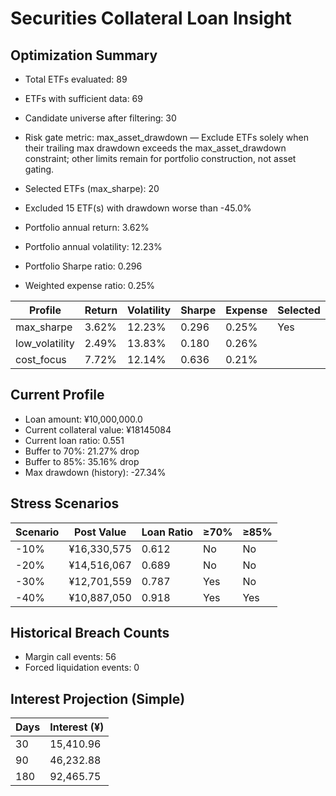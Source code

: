# Securities Collateral Loan Insight

## Optimization Summary
- Total ETFs evaluated: 89
- ETFs with sufficient data: 69
- Candidate universe after filtering: 30
- Risk gate metric: max_asset_drawdown — Exclude ETFs solely when their trailing max drawdown exceeds the max_asset_drawdown constraint; other limits remain for portfolio construction, not asset gating.

- Selected ETFs (max_sharpe): 20
- Excluded 15 ETF(s) with drawdown worse than -45.0%
- Portfolio annual return: 3.62%
- Portfolio annual volatility: 12.23%
- Portfolio Sharpe ratio: 0.296
- Weighted expense ratio: 0.25%

| Profile | Return | Volatility | Sharpe | Expense | Selected |
| --- | --- | --- | --- | --- | --- |
| max_sharpe | 3.62% | 12.23% | 0.296 | 0.25% | Yes |
| low_volatility | 2.49% | 13.83% | 0.180 | 0.26% |  |
| cost_focus | 7.72% | 12.14% | 0.636 | 0.21% |  |

## Current Profile
- Loan amount: ¥10,000,000.0
- Current collateral value: ¥18145084
- Current loan ratio: 0.551
- Buffer to 70%: 21.27% drop
- Buffer to 85%: 35.16% drop
- Max drawdown (history): -27.34%

## Stress Scenarios
| Scenario | Post Value | Loan Ratio | ≥70% | ≥85% |
| --- | --- | --- | --- | --- |
| -10% | ¥16,330,575 | 0.612 | No | No |
| -20% | ¥14,516,067 | 0.689 | No | No |
| -30% | ¥12,701,559 | 0.787 | Yes | No |
| -40% | ¥10,887,050 | 0.918 | Yes | Yes |

## Historical Breach Counts
- Margin call events: 56
- Forced liquidation events: 0

## Interest Projection (Simple)
| Days | Interest (¥) |
| --- | --- |
| 30 | 15,410.96 |
| 90 | 46,232.88 |
| 180 | 92,465.75 |
